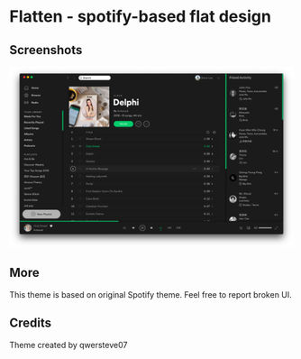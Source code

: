 # Flatten - spotify-based flat design

## Screenshots

![Flatten](flatten.png)

## More
This theme is based on original Spotify theme.
Feel free to report broken UI.

## Credits

Theme created by qwersteve07

